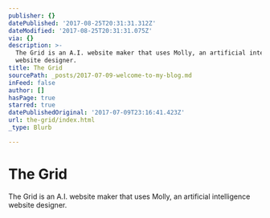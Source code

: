 ```yaml
---
publisher: {}
datePublished: '2017-08-25T20:31:31.312Z'
dateModified: '2017-08-25T20:31:31.075Z'
via: {}
description: >-
  The Grid is an A.I. website maker that uses Molly, an artificial intelligence
  website designer.
title: The Grid
sourcePath: _posts/2017-07-09-welcome-to-my-blog.md
inFeed: false
author: []
hasPage: true
starred: true
datePublishedOriginal: '2017-07-09T23:16:41.423Z'
url: the-grid/index.html
_type: Blurb

---
```

# The Grid

The Grid is an A.I. website maker that uses Molly, an artificial intelligence website designer.
